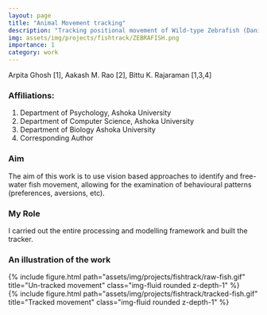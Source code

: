 ```yaml
---
layout: page
title: "Animal Movement tracking"
description: "Tracking positional movement of Wild-type Zebrafish (Danio Rerio) to examine behavioural patterns using Computer Vision."
img: assets/img/projects/fishtrack/ZEBRAFISH.png
importance: 1
category: work
---
```


Arpita Ghosh [1], Aakash M. Rao [2], Bittu K. Rajaraman [1,3,4]

### Affiliations:
1. Department of Psychology, Ashoka University
2. Department of Computer Science, Ashoka University
3. Department of Biology Ashoka University
4. Corresponding Author

### Aim
The aim of this work is to use vision based approaches to identify and free-water fish movement, allowing for the examination of behavioural patterns (preferences, aversions, etc).

### My Role
I carried out the entire processing and modelling framework and built the tracker.

### An illustration of the work
<div class="col-sm mt-3 mt-md-0">
        {% include figure.html path="assets/img/projects/fishtrack/raw-fish.gif" title="Un-tracked movement" class="img-fluid rounded z-depth-1" %}
</div>
<div class="col-sm mt-3 mt-md-0">
        {% include figure.html path="assets/img/projects/fishtrack/tracked-fish.gif" title="Tracked movement" class="img-fluid rounded z-depth-1" %}
</div>
